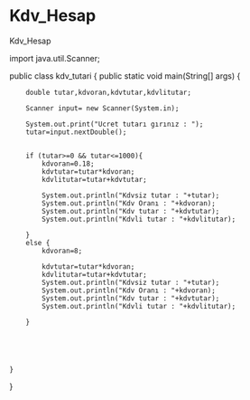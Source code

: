 # Kdv_Hesap
Kdv_Hesap



import  java.util.Scanner;

public class kdv_tutari {
    public static void main(String[] args) {

        double tutar,kdvoran,kdvtutar,kdvlitutar;

        Scanner input= new Scanner(System.in);

        System.out.print("Ucret tutarı gırınız : ");
        tutar=input.nextDouble();


        if (tutar>=0 && tutar<=1000){
            kdvoran=0.18;
            kdvtutar=tutar*kdvoran;
            kdvlitutar=tutar+kdvtutar;

            System.out.println("Kdvsiz tutar : "+tutar);
            System.out.println("Kdv Oranı : "+kdvoran);
            System.out.println("Kdv tutar : "+kdvtutar);
            System.out.println("Kdvli tutar : "+kdvlitutar);

        }
        else {
            kdvoran=8;

            kdvtutar=tutar*kdvoran;
            kdvlitutar=tutar+kdvtutar;
            System.out.println("Kdvsiz tutar : "+tutar);
            System.out.println("Kdv Oranı : "+kdvoran);
            System.out.println("Kdv tutar : "+kdvtutar);
            System.out.println("Kdvli tutar : "+kdvlitutar);

        }





    }
}

